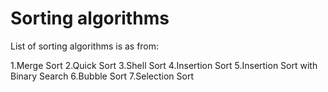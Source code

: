 # Sorting algorithms 

List of sorting algorithms is as from:

1.Merge Sort
2.Quick Sort
3.Shell Sort 
4.Insertion Sort
5.Insertion Sort with Binary Search
6.Bubble Sort
7.Selection Sort
